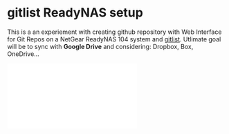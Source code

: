 # gitlist ReadyNAS setup

This is a an experiement with creating github repository with Web Interface for Git Repos on a NetGear ReadyNAS 104 system and [gitlist](https://github.com/klaussilveira/gitlist). Utlimate goal will be to sync with **Google Drive** and considering: Dropbox, Box, OneDrive...

![](gitlist_setup_readyNAS.md)
